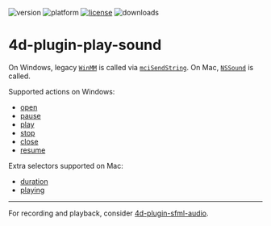 ![version](https://img.shields.io/badge/version-17%2B-3E8B93)
![platform](https://img.shields.io/static/v1?label=platform&message=mac-intel%20|%20mac-arm%20|%20win-32%20|%20win-64&color=blue)
[![license](https://img.shields.io/github/license/miyako/4d-plugin-play-sound)](LICENSE)
![downloads](https://img.shields.io/github/downloads/miyako/4d-plugin-play-sound/total)

# 4d-plugin-play-sound

On Windows, legacy [`WinMM`](https://docs.microsoft.com/en-us/previous-versions/dd743680(v=vs.85)) is called via [`mciSendString`](https://docs.microsoft.com/en-us/previous-versions/dd757161(v=vs.85)). On Mac, [`NSSound`](https://developer.apple.com/documentation/appkit/nssound?language=objc) is called.

Supported actions on Windows:

* [open](https://docs.microsoft.com/ja-jp/windows/win32/multimedia/open)
* [pause](https://docs.microsoft.com/ja-jp/windows/win32/multimedia/pause)
* [play](https://docs.microsoft.com/ja-jp/windows/win32/multimedia/play)
* [stop](https://docs.microsoft.com/ja-jp/windows/win32/multimedia/stop)
* [close](https://docs.microsoft.com/ja-jp/windows/win32/multimedia/close)
* [resume](https://docs.microsoft.com/ja-jp/windows/win32/multimedia/resume)

Extra selectors supported on Mac:

* [duration](https://developer.apple.com/documentation/appkit/nssound/1477313-duration?language=objc)
* [playing](https://developer.apple.com/documentation/appkit/nssound/1477302-playing?language=objc)

---

For recording and playback, consider [4d-plugin-sfml-audio](https://github.com/miyako/4d-plugin-sfml-audio).
